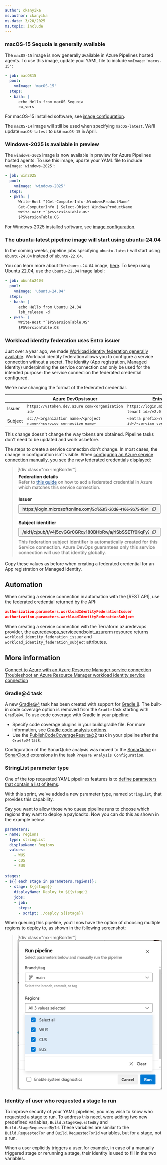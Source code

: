 ```yaml
---
author: ckanyika
ms.author: ckanyika
ms.date: 3/20/2025
ms.topic: include
---
```


### macOS-15 Sequoia is generally available

The `macOS-15` image is now generally available in Azure Pipelines hosted agents. To use this image, update your YAML file to include `vmImage:'macos-15'`:  

```yaml
- job: macOS15
  pool:
    vmImage: 'macOS-15'
  steps:
  - bash: |
      echo Hello from macOS Sequoia
      sw_vers
```

For macOS-15 installed software, see [image configuration](https://github.com/actions/runner-images/blob/main/images/macos/macos-15-Readme.md).

The `macOS-14` image will still be used when specifying `macOS-latest`. We'll update `macOS-latest` to use `macOS-15` in April.

### Windows-2025 is available in preview

The `windows-2025` image is now available in preview for Azure Pipelines hosted agents. To use this image, update your YAML file to include `vmImage:'windows-2025'`:  

```yaml
- job: win2025
  pool:
    vmImage: 'windows-2025'
  steps:
  - pwsh: |
      Write-Host "(Get-ComputerInfo).WindowsProductName"
      Get-ComputerInfo | Select-Object WindowsProductName
      Write-Host "`$PSVersionTable.OS"
      $PSVersionTable.OS
```

For Windows-2025 installed software, see [image configuration](https://github.com/actions/runner-images/blob/main/images/windows/Windows2025-Readme.md).


### The ubuntu-latest pipeline image will start using ubuntu-24.04

In the coming weeks, pipeline jobs specifying `ubuntu-latest` will start using `ubuntu-24.04` instead of `ubuntu-22.04`.

You can learn more about the `ubuntu-24.04` image, [here](https://aka.ms/azdo-ubuntu-24.04). To keep using Ubuntu 22.04, use the `ubuntu-22.04` image label:

```yaml
- job: ubuntu2404
  pool:
    vmImage: 'ubuntu-24.04'
  steps:
  - bash: |
      echo Hello from Ubuntu 24.04
      lsb_release -d
  - pwsh: |
      Write-Host "`$PSVersionTable.OS"
      $PSVersionTable.OS
```


### Workload identity federation uses Entra issuer

Just over a year ago, we made [Workload identity federation generally available](https://devblogs.microsoft.com/devops/workload-identity-federation-for-azure-deployments-is-now-generally-available/). Workload identity federation allows you to configure a service connection without a secret. The identity (App registration, Managed Identity) underpinning the service connection can only be used for the intended purpose: the service connection the federated credential configured.

We're now changing the format of the federated credential.

|         | Azure DevOps issuer                                                 | Entra issuer (new)                                            |
|---------|---------------------------------------------------------------------|---------------------------------------------------------------|
| Issuer  | `https://vstoken.dev.azure.com/<organization id>`                   | `https://login.microsoftonline.com/<Entra tenant id>/v2.0`    |
| Subject | `sc://<organization name>/<project name>/<service connection name>` | `<entra prefix>/sc/<organization id>/<service connection id>` |

This change doesn't change the way tokens are obtained. Pipeline tasks don't need to be updated and work as before.

The steps to create a service connection don't change. In most cases, the change in configuration isn't visible. When [configuring an Azure service connection manually](/azure/devops/pipelines/release/configure-workload-identity), you see the new federated credentials displayed:

> [!div class="mx-imgBorder"]
> [![Screenshot of FIC example.](../../media/253-pipelines-01.png "Screenshot of FIC example")](../../media/253-pipelines-01.png#lightbox)

Copy these values as before when creating a federated credential for an App registration or Managed Identity.

## Automation

When creating a service connection in automation with the [REST API], use the federated credential returned by the API:

```json
authorization.parameters.workloadIdentityFederationIssuer
authorization.parameters.workloadIdentityFederationSubject
```

When creating a service connection with the Terraform azuredevops provider, the [azuredevops_serviceendpoint_azurerm](https://registry.terraform.io/providers/microsoft/azuredevops/latest/docs/resources/serviceendpoint_azurerm#attributes-reference) resource returns `workload_identity_federation_issuer` and `workload_identity_federation_subject` attributes.

## More information

[Connect to Azure with an Azure Resource Manager service connection](https://learn.microsoft.com/azure/devops/pipelines/library/connect-to-azures)
[Troubleshoot an Azure Resource Manager workload identity service connection](/azure/devops/pipelines/release/troubleshoot-workload-identity)

###  Gradle@4 task

A new [Gradle@4](/azure/devops/pipelines/tasks/reference/gradle-v4) task has been created with support for [Gradle 8](https://docs.gradle.org/8.0/userguide/upgrading_version_7.html). The built-in code coverage option is removed from the `Gradle` task starting with `Gradle@4`. To use code coverage with Gradle in your pipeline:

- Specify code coverage plugins in your build.gradle file. For more information, see [Gradle code analysis options](https://docs.gradle.org/current/userguide/plugin_reference.html#code_analysis).
- Use the [PublishCodeCoverageResults@2](/azure/devops/pipelines/tasks/reference/publish-code-coverage-results-v2) task in your pipeline after the `Gradle@4` task.

Configuration of the SonarQube analysis was moved to the [SonarQube](https://marketplace.visualstudio.com/items?itemName=SonarSource.sonarqube) or [SonarCloud](https://marketplace.visualstudio.com/items?itemName=SonarSource.sonarcloud) extensions in the task `Prepare Analysis Configuration`.


### StringList parameter type

One of the top requested YAML pipelines features is to [define parameters that contain a list of items](https://developercommunity.visualstudio.com/t/parameters-that-support-multiselect/1224839).

With this sprint, we've added a new parameter type, named `StringList`, that provides this capability.

Say you want to allow those who queue pipeline runs to choose which regions they want to deploy a payload to. Now you can do this as shown in the example below.

```yaml
parameters:
- name: regions
  type: stringList
  displayName: Regions
  values:
    - WUS
    - CUS
    - EUS

stages:
- ${{ each stage in parameters.regions}}:
  - stage: ${{stage}}
    displayName: Deploy to ${{stage}}
    jobs:
    - job:
      steps:
      - script: ./deploy ${{stage}}
```

When queuing this pipeline, you'll now have the option of choosing multiple regions to deploy to, as shown in the following screenshot:

> [!div class="mx-imgBorder"]
> [![Screenshot of choosing multiple regions.](../../media/253-pipelines-02.png "Screenshot of choosing multiple regions")](../../media/253-pipelines-02.png#lightbox)

### Identity of user who requested a stage to run

To improve security of your YAML pipelines, you may wish to know who requested a stage to run. To address this need, were adding two new predefined variables, `Build.StageRequestedBy` and `Build.StageRequestedById`. These variables are similar to the `Build.RequestedFor` and `Build.RequestedForId` variables, but for a stage, not a run.

When a user explicitly triggers a user, for example, in case of a manually triggered stage or rerunning a stage, their identity is used to fill in the two variables.

